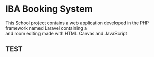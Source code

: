 # IBA Booking System
This School project contains a web application
developed in the PHP framework named Laravel 
containing a  
and room editing made with HTML Canvas and
JavaScript

## TEST
